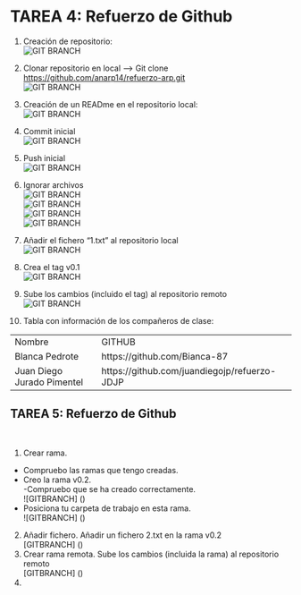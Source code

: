 
<h1>TAREA 4: Refuerzo de Github </h1>

1. Creación de repositorio: <br/>
![GIT BRANCH](https://github.com/anarp14/refuerzo-arp/blob/master/CAPTURAS/captura%201.png) <br/>
2. Clonar repositorio en local --> Git clone https://github.com/anarp14/refuerzo-arp.git <br/>
![GIT BRANCH](https://github.com/anarp14/refuerzo-arp/blob/master/CAPTURAS/captura%202.png) <br/>
3. Creación de un READme en el repositorio local: <br/>
![GIT BRANCH](https://github.com/anarp14/refuerzo-arp/blob/master/CAPTURAS/captura%203.png) <br/>
4. Commit inicial <br/>
![GIT BRANCH](https://github.com/anarp14/refuerzo-arp/blob/master/CAPTURAS/captura%204.png) <br/>
5. Push inicial <br/>
![GIT BRANCH](https://github.com/anarp14/refuerzo-arp/blob/master/CAPTURAS/captura%205.png) <br/>
6. Ignorar archivos <br/>
![GIT BRANCH](https://github.com/anarp14/refuerzo-arp/blob/master/CAPTURAS/captura%206.png) <br/>
![GIT BRANCH](https://github.com/anarp14/refuerzo-arp/blob/master/CAPTURAS/captura%206.1.png) <br/>
![GIT BRANCH](https://github.com/anarp14/refuerzo-arp/blob/master/CAPTURAS/captura%206.2.png)<br/>
![GIT BRANCH](https://github.com/anarp14/refuerzo-arp/blob/master/CAPTURAS/captura%206.3.png)<br/>
7. Añadir el fichero “1.txt” al repositorio local<br/>
![GIT BRANCH](https://github.com/anarp14/refuerzo-arp/blob/master/CAPTURAS/captura%207.png)<br/>
8. Crea el tag v0.1 <br/>
![GIT BRANCH](https://github.com/anarp14/refuerzo-arp/blob/master/CAPTURAS/captura%208.png) <br/>
9. Sube los cambios (incluido el tag) al repositorio remoto <br/>
![GIT BRANCH](https://github.com/anarp14/refuerzo-arp/blob/master/CAPTURAS/captura%209.png) <br/>

12. Tabla con información de los compañeros de clase: <br/>

<table>
		<tr>
			<td> Nombre</td>
			<td>GITHUB</td>
		</tr>
		<tr>
			<td>Blanca Pedrote </td>
			<td>https://github.com/Bianca-87</td>
		</tr>
		<tr>
			<td>Juan Diego Jurado Pimentel</td>
			<td>https://github.com/juandiegojp/refuerzo-JDJP</td>
		</tr>
		
</table>

<h2> TAREA 5: Refuerzo de Github </h2> <br/>

1. Crear rama. <br/>
- Compruebo las ramas que tengo creadas. <br/>
- Creo la rama v0.2.<br/>
-Compruebo que se ha creado correctamente.<br/>
![GITBRANCH] () <br/>
- Posiciona tu carpeta de trabajo en esta rama.<br/>
![GITBRANCH] ()<br/>
2.	Añadir fichero. Añadir un fichero 2.txt en la rama v0.2<br/>
[GITBRANCH] ()<br/>
3.	Crear rama remota. Sube los cambios (incluida la rama) al repositorio remoto<br/>
[GITBRANCH] ()<br/>
4. 